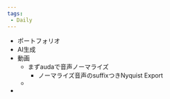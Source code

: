 ```yaml
---
tags:
 - Daily
---
```

- ポートフォリオ
- AI生成
- 動画
    - まずaudaで音声ノーマライズ
        - ノーマライズ音声のsuffixつきNyquist Export
    - 
- 